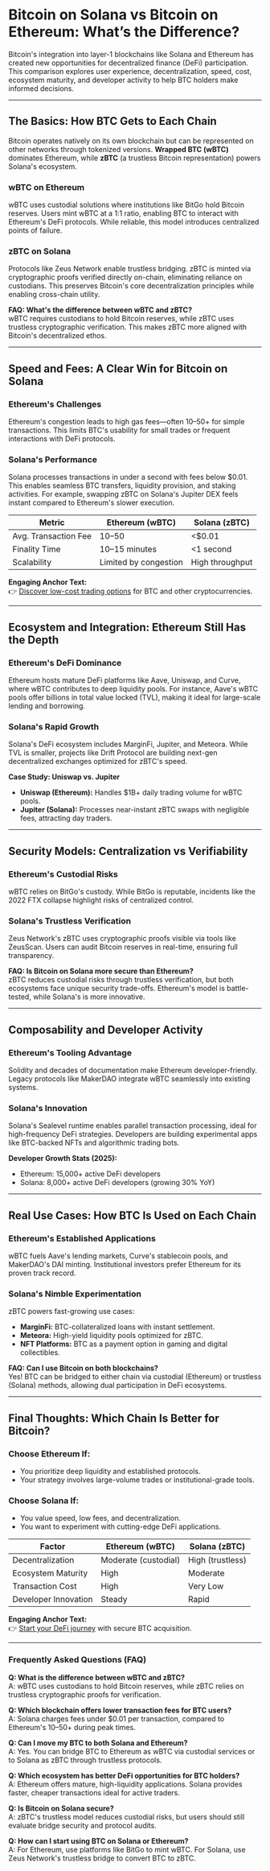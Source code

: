 # Bitcoin on Solana vs Bitcoin on Ethereum: What’s the Difference?

Bitcoin's integration into layer-1 blockchains like Solana and Ethereum has created new opportunities for decentralized finance (DeFi) participation. This comparison explores user experience, decentralization, speed, cost, ecosystem maturity, and developer activity to help BTC holders make informed decisions.

---

## The Basics: How BTC Gets to Each Chain

Bitcoin operates natively on its own blockchain but can be represented on other networks through tokenized versions. **Wrapped BTC (wBTC)** dominates Ethereum, while **zBTC** (a trustless Bitcoin representation) powers Solana's ecosystem.

### wBTC on Ethereum  
wBTC uses custodial solutions where institutions like BitGo hold Bitcoin reserves. Users mint wBTC at a 1:1 ratio, enabling BTC to interact with Ethereum's DeFi protocols. While reliable, this model introduces centralized points of failure.

### zBTC on Solana  
Protocols like Zeus Network enable trustless bridging. zBTC is minted via cryptographic proofs verified directly on-chain, eliminating reliance on custodians. This preserves Bitcoin's core decentralization principles while enabling cross-chain utility.

**FAQ: What's the difference between wBTC and zBTC?**  
wBTC requires custodians to hold Bitcoin reserves, while zBTC uses trustless cryptographic verification. This makes zBTC more aligned with Bitcoin's decentralized ethos.

---

## Speed and Fees: A Clear Win for Bitcoin on Solana

### Ethereum's Challenges  
Ethereum's congestion leads to high gas fees—often $10–$50+ for simple transactions. This limits BTC's usability for small trades or frequent interactions with DeFi protocols.

### Solana's Performance  
Solana processes transactions in under a second with fees below $0.01. This enables seamless BTC transfers, liquidity provision, and staking activities. For example, swapping zBTC on Solana's Jupiter DEX feels instant compared to Ethereum's slower execution.

| **Metric**          | **Ethereum (wBTC)** | **Solana (zBTC)** |
|----------------------|---------------------|-------------------|
| Avg. Transaction Fee | $10–$50             | <$0.01             |
| Finality Time        | 10–15 minutes       | <1 second          |
| Scalability          | Limited by congestion | High throughput    |

**Engaging Anchor Text:**  
👉 [Discover low-cost trading options](https://bit.ly/okx-bonus) for BTC and other cryptocurrencies.

---

## Ecosystem and Integration: Ethereum Still Has the Depth

### Ethereum's DeFi Dominance  
Ethereum hosts mature DeFi platforms like Aave, Uniswap, and Curve, where wBTC contributes to deep liquidity pools. For instance, Aave's wBTC pools offer billions in total value locked (TVL), making it ideal for large-scale lending and borrowing.

### Solana's Rapid Growth  
Solana's DeFi ecosystem includes MarginFi, Jupiter, and Meteora. While TVL is smaller, projects like Drift Protocol are building next-gen decentralized exchanges optimized for zBTC's speed.

**Case Study: Uniswap vs. Jupiter**  
- **Uniswap (Ethereum):** Handles $1B+ daily trading volume for wBTC pools.  
- **Jupiter (Solana):** Processes near-instant zBTC swaps with negligible fees, attracting day traders.

---

## Security Models: Centralization vs Verifiability

### Ethereum's Custodial Risks  
wBTC relies on BitGo's custody. While BitGo is reputable, incidents like the 2022 FTX collapse highlight risks of centralized control.

### Solana's Trustless Verification  
Zeus Network's zBTC uses cryptographic proofs visible via tools like ZeusScan. Users can audit Bitcoin reserves in real-time, ensuring full transparency.

**FAQ: Is Bitcoin on Solana more secure than Ethereum?**  
zBTC reduces custodial risks through trustless verification, but both ecosystems face unique security trade-offs. Ethereum's model is battle-tested, while Solana's is more innovative.

---

## Composability and Developer Activity

### Ethereum's Tooling Advantage  
Solidity and decades of documentation make Ethereum developer-friendly. Legacy protocols like MakerDAO integrate wBTC seamlessly into existing systems.

### Solana's Innovation  
Solana's Sealevel runtime enables parallel transaction processing, ideal for high-frequency DeFi strategies. Developers are building experimental apps like BTC-backed NFTs and algorithmic trading bots.

**Developer Growth Stats (2025):**  
- Ethereum: 15,000+ active DeFi developers  
- Solana: 8,000+ active DeFi developers (growing 30% YoY)

---

## Real Use Cases: How BTC Is Used on Each Chain

### Ethereum's Established Applications  
wBTC fuels Aave's lending markets, Curve's stablecoin pools, and MakerDAO's DAI minting. Institutional investors prefer Ethereum for its proven track record.

### Solana's Nimble Experimentation  
zBTC powers fast-growing use cases:  
- **MarginFi:** BTC-collateralized loans with instant settlement.  
- **Meteora:** High-yield liquidity pools optimized for zBTC.  
- **NFT Platforms:** BTC as a payment option in gaming and digital collectibles.

**FAQ: Can I use Bitcoin on both blockchains?**  
Yes! BTC can be bridged to either chain via custodial (Ethereum) or trustless (Solana) methods, allowing dual participation in DeFi ecosystems.

---

## Final Thoughts: Which Chain Is Better for Bitcoin?

### Choose Ethereum If:  
- You prioritize deep liquidity and established protocols.  
- Your strategy involves large-volume trades or institutional-grade tools.

### Choose Solana If:  
- You value speed, low fees, and decentralization.  
- You want to experiment with cutting-edge DeFi applications.

| **Factor**           | **Ethereum (wBTC)** | **Solana (zBTC)** |
|-----------------------|---------------------|-------------------|
| Decentralization      | Moderate (custodial) | High (trustless)   |
| Ecosystem Maturity    | High                | Moderate           |
| Transaction Cost      | High                | Very Low           |
| Developer Innovation  | Steady              | Rapid              |

**Engaging Anchor Text:**  
👉 [Start your DeFi journey](https://bit.ly/okx-bonus) with secure BTC acquisition.

---

### Frequently Asked Questions (FAQ)

**Q: What is the difference between wBTC and zBTC?**  
A: wBTC uses custodians to hold Bitcoin reserves, while zBTC relies on trustless cryptographic proofs for verification.

**Q: Which blockchain offers lower transaction fees for BTC users?**  
A: Solana charges fees under $0.01 per transaction, compared to Ethereum's $10–$50+ during peak times.

**Q: Can I move my BTC to both Solana and Ethereum?**  
A: Yes. You can bridge BTC to Ethereum as wBTC via custodial services or to Solana as zBTC through trustless protocols.

**Q: Which ecosystem has better DeFi opportunities for BTC holders?**  
A: Ethereum offers mature, high-liquidity applications. Solana provides faster, cheaper transactions ideal for active traders.

**Q: Is Bitcoin on Solana secure?**  
A: zBTC's trustless model reduces custodial risks, but users should still evaluate bridge security and protocol audits.

**Q: How can I start using BTC on Solana or Ethereum?**  
A: For Ethereum, use platforms like BitGo to mint wBTC. For Solana, use Zeus Network's trustless bridge to convert BTC to zBTC.